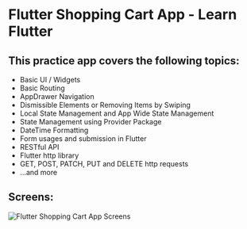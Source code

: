 # Flutter Shopping Cart App - Learn Flutter
## This practice app covers the following topics:
* Basic UI / Widgets
* Basic Routing
* AppDrawer Navigation
* Dismissible Elements or Removing Items by Swiping
* Local State Management and App Wide State Management
* State Management using Provider Package
* DateTime Formatting
* Form usages and submission in Flutter
* RESTful API
* Flutter http library
* GET, POST, PATCH, PUT and DELETE http requests
* ...and more
## Screens:
![Flutter Shopping Cart App Screens](https://i.imgur.com/jC9Rmdv.png)

